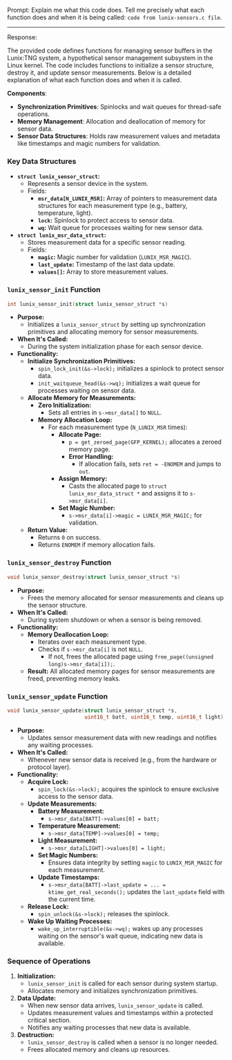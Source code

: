 Prompt:
Explain me what this code does. Tell me precisely what each function does and when it is being called: `code from lunix-sensors.c file`.

---

Response:

The provided code defines functions for managing sensor buffers in the Lunix:TNG system, a hypothetical sensor management subsystem in the Linux kernel. The code includes functions to initialize a sensor structure, destroy it, and update sensor measurements. Below is a detailed explanation of what each function does and when it is called.

**Components**:

- **Synchronization Primitives**: Spinlocks and wait queues for thread-safe operations.
- **Memory Management**: Allocation and deallocation of memory for sensor data.
- **Sensor Data Structures**: Holds raw measurement values and metadata like timestamps and magic numbers for validation.

### Key Data Structures

- **`struct lunix_sensor_struct`:**
    - Represents a sensor device in the system.
    - Fields:
        - **`msr_data[N_LUNIX_MSR]`:** Array of pointers to measurement data structures for each measurement type (e.g., battery, temperature, light).
        - **`lock`:** Spinlock to protect access to sensor data.
        - **`wq`:** Wait queue for processes waiting for new sensor data.
- **`struct lunix_msr_data_struct`:**
    - Stores measurement data for a specific sensor reading.
    - Fields:
        - **`magic`:** Magic number for validation (`LUNIX_MSR_MAGIC`).
        - **`last_update`:** Timestamp of the last data update.
        - **`values[]`:** Array to store measurement values.

### `lunix_sensor_init` Function

```c
int lunix_sensor_init(struct lunix_sensor_struct *s)
```

- **Purpose:**
    - Initializes a `lunix_sensor_struct` by setting up synchronization primitives and allocating memory for sensor measurements.
- **When It's Called:**
    - During the system initialization phase for each sensor device.
- **Functionality:**
    - **Initialize Synchronization Primitives:**
        - `spin_lock_init(&s->lock);` initializes a spinlock to protect sensor data.
        - `init_waitqueue_head(&s->wq);` initializes a wait queue for processes waiting on sensor data.
    - **Allocate Memory for Measurements:**
        - **Zero Initialization:**
            - Sets all entries in `s->msr_data[]` to `NULL`.
        - **Memory Allocation Loop:**
            - For each measurement type (`N_LUNIX_MSR` times):
                - **Allocate Page:**
                    - `p = get_zeroed_page(GFP_KERNEL);` allocates a zeroed memory page.
                    - **Error Handling:**
                        - If allocation fails, sets `ret = -ENOMEM` and jumps to `out`.
                - **Assign Memory:**
                    - Casts the allocated page to `struct lunix_msr_data_struct *` and assigns it to `s->msr_data[i]`.
                - **Set Magic Number:**
                    - `s->msr_data[i]->magic = LUNIX_MSR_MAGIC;` for validation.
    - **Return Value:**
        - Returns `0` on success.
        - Returns `ENOMEM` if memory allocation fails.

### `lunix_sensor_destroy` Function

```c
void lunix_sensor_destroy(struct lunix_sensor_struct *s)
```

- **Purpose:**
    - Frees the memory allocated for sensor measurements and cleans up the sensor structure.
- **When It's Called:**
    - During system shutdown or when a sensor is being removed.
- **Functionality:**
    - **Memory Deallocation Loop:**
        - Iterates over each measurement type.
        - Checks if `s->msr_data[i]` is not `NULL`.
            - If not, frees the allocated page using `free_page((unsigned long)s->msr_data[i]);`.
    - **Result:** All allocated memory pages for sensor measurements are freed, preventing memory leaks.

### `lunix_sensor_update` Function

```c
void lunix_sensor_update(struct lunix_sensor_struct *s,
                         uint16_t batt, uint16_t temp, uint16_t light)
```

- **Purpose:**
    - Updates sensor measurement data with new readings and notifies any waiting processes.
- **When It's Called:**
    - Whenever new sensor data is received (e.g., from the hardware or protocol layer).
- **Functionality:**
    - **Acquire Lock:**
        - `spin_lock(&s->lock);` acquires the spinlock to ensure exclusive access to the sensor data.
    - **Update Measurements:**
        - **Battery Measurement:**
            - `s->msr_data[BATT]->values[0] = batt;`
        - **Temperature Measurement:**
            - `s->msr_data[TEMP]->values[0] = temp;`
        - **Light Measurement:**
            - `s->msr_data[LIGHT]->values[0] = light;`
        - **Set Magic Numbers:**
            - Ensures data integrity by setting `magic` to `LUNIX_MSR_MAGIC` for each measurement.
        - **Update Timestamps:**
            - `s->msr_data[BATT]->last_update = ... = ktime_get_real_seconds();` updates the `last_update` field with the current time.
    - **Release Lock:**
        - `spin_unlock(&s->lock);` releases the spinlock.
    - **Wake Up Waiting Processes:**
        - `wake_up_interruptible(&s->wq);` wakes up any processes waiting on the sensor's wait queue, indicating new data is available.

### **Sequence of Operations**

1. **Initialization:**
    - `lunix_sensor_init` is called for each sensor during system startup.
    - Allocates memory and initializes synchronization primitives.
2. **Data Update:**
    - When new sensor data arrives, `lunix_sensor_update` is called.
    - Updates measurement values and timestamps within a protected critical section.
    - Notifies any waiting processes that new data is available.
3. **Destruction:**
    - `lunix_sensor_destroy` is called when a sensor is no longer needed.
    - Frees allocated memory and cleans up resources.

